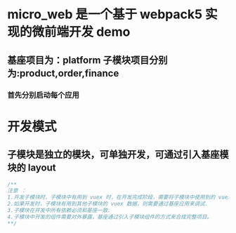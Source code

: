 # micro_web 是一个基于 webpack5 实现的微前端开发 demo

## 基座项目为：platform 子模块项目分别为:product,order,finance

### 首先分别启动每个应用

# 开发模式

## 子模块是独立的模块，可单独开发，可通过引入基座模块的 layout

```js
/**
注意 ：
1.开发子模块时，子模块中有用到 vuex 时，在开发完成阶段，需要将子模块中使用到的 vuex 的 store 和基座 vuex 的store 同步.(子模块中定义的store只是为了方便在子模块中开发与调试，其最终运行环境是在基座项目中)
2.如果开发时，子模块有用到其他子模块的 vuex 数据，则需要通过基座应用来调试.
3.子模块在开发中所有依赖必须和基座一致.
4.子模块中开发的组件需要对外暴露，基座通过引入子模块组件的方式来合成完整项目。
**/
```
